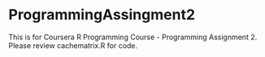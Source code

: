 # ProgrammingAssingment2
This is for Coursera R Programming Course - Programming Assignment 2.
Please review cachematrix.R for code.
